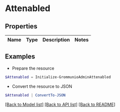 # Attenabled
## Properties

Name | Type | Description | Notes
------------ | ------------- | ------------- | -------------

## Examples

- Prepare the resource
```powershell
$Attenabled = Initialize-GrommunioAdminAttenabled 
```

- Convert the resource to JSON
```powershell
$Attenabled | ConvertTo-JSON
```

[[Back to Model list]](../README.md#documentation-for-models) [[Back to API list]](../README.md#documentation-for-api-endpoints) [[Back to README]](../README.md)

